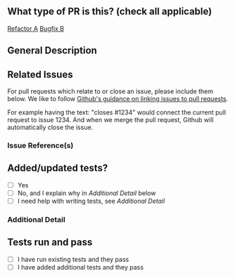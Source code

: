 ## What type of PR is this? (check all applicable)

[Refactor A](?expand=1&template=pull_request_template_a.md)
[Bugfix B](?expand=1&template=pull_request_template_b.md)


## General Description



## Related Issues

For pull requests which relate to or close an issue, please include them below.
We like to follow [Github's guidance on linking issues to pull requests](https://docs.github.com/en/issues/tracking-your-work-with-issues/linking-a-pull-request-to-an-issue).

For example having the text: "closes #1234" would connect the current pull
request to issue 1234.  And when we merge the pull request, Github will
automatically close the issue.

### Issue Reference(s)



## Added/updated tests?

- [ ] Yes
- [ ] No, and I explain why in _Additional Detail_ below
- [ ] I need help with writing tests, see _Additional Detail_

### Additional Detail


## Tests run and pass

- [ ] I have run existing tests and they pass
- [ ] I have added additional tests and they pass
